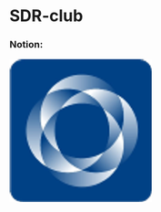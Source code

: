 # SDR-club


### Notion:

[![](https://github.com/Ivan-PIA/Adalm-Pluto-SDR/blob/main/lesson03/photo/sibsutis.png)](https://humble-ballcap-e09.notion.site/SDR-club-f287720eb5e14e49aa593d183268906b)
